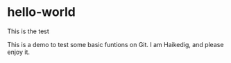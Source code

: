 # hello-world
This is the test

This is a demo to test some basic funtions on Git. I am Haikedig, and please enjoy it.
